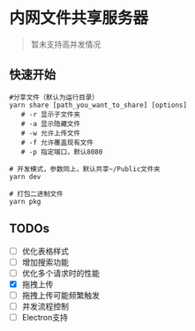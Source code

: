 # 内网文件共享服务器
> 暂未支持高并发情况

## 快速开始
```shell script
#分享文件（默认为运行目录）
yarn share [path_you_want_to_share] [options] 
   # -r 显示子文件夹  
   # -a 显示隐藏文件  
   # -w 允许上传文件
   # -f 允许覆盖现有文件
   # -p 指定端口，默认8080

# 开发模式，参数同上，默认共享~/Public文件夹
yarn dev 

# 打包二进制文件
yarn pkg
```

## TODOs
- [ ] 优化表格样式
- [ ] 增加搜索功能
- [ ] 优化多个请求时的性能
- [x] 拖拽上传
- [ ] 拖拽上传可能频繁触发
- [ ] 并发流程控制
- [ ] Electron支持